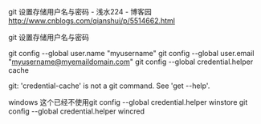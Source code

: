 

git 设置存储用户名与密码 - 浅水224 - 博客园 
http://www.cnblogs.com/qianshui/p/5514662.html

git 设置存储用户名与密码

git config --global user.name "myusername"
git config --global user.email "myusername@myemaildomain.com"
git config --global credential.helper cache

git: 'credential-cache' is not a git command. See 'get --help'.

windows
这个已经不使用git config --global credential.helper winstore
git config --global credential.helper wincred
